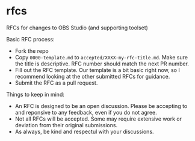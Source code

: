# rfcs
RFCs for changes to OBS Studio (and supporting toolset)


Basic RFC process:
- Fork the repo
- Copy `0000-template.md` to `accepted/XXXX-my-rfc-title.md`. Make sure
  the title is descriptive. RFC number should match the next PR number.
- Fill out the RFC template. Our template is a bit basic right now, so
  I recommend looking at the other submitted RFCs for guidance.
- Submit the RFC as a pull request.


Things to keep in mind:
- An RFC is designed to be an open discussion. Please be accepting to
  and reponsive to any feedback, even if you do not agree.
- Not all RFCs will be accepted. Some may require extensive work or
  deviation from their original submissions.
- As always, be kind and respectul with your discussions.
